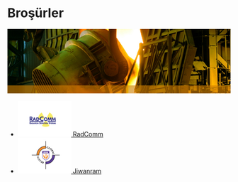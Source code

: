 # Broşürler

![Brochure Single ><](/images/singles/brochures.jpg)

- [![RadComm Logo](/images/radcomm.jpg) RadComm](/pubs/brochures/radcomm_tr.pdf)
- [![Jiwan Logo](/images/jiwan.jpg) Jiwanram](/pubs/brochures/jiwan_tr.pdf)
